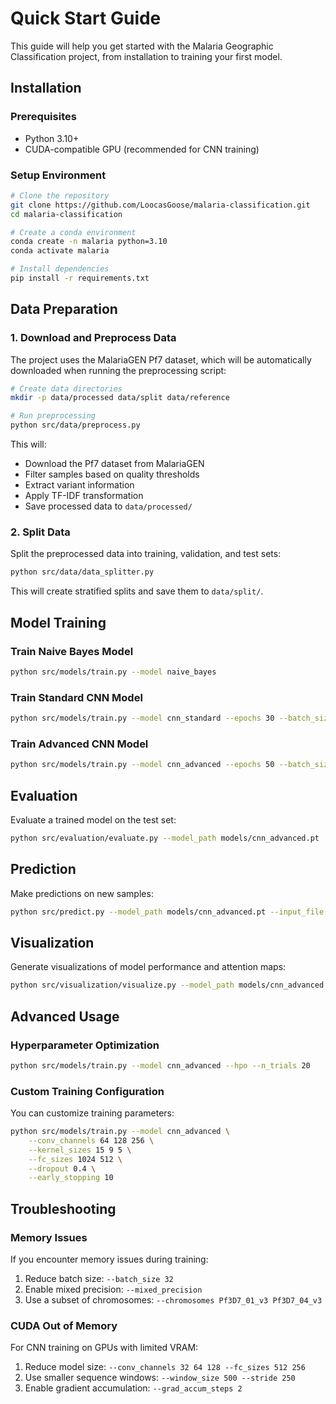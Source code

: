 # Quick Start Guide

This guide will help you get started with the Malaria Geographic Classification project, from installation to training your first model.

## Installation

### Prerequisites

- Python 3.10+
- CUDA-compatible GPU (recommended for CNN training)

### Setup Environment

```bash
# Clone the repository
git clone https://github.com/LoocasGoose/malaria-classification.git
cd malaria-classification

# Create a conda environment
conda create -n malaria python=3.10
conda activate malaria

# Install dependencies
pip install -r requirements.txt
```

## Data Preparation

### 1. Download and Preprocess Data

The project uses the MalariaGEN Pf7 dataset, which will be automatically downloaded when running the preprocessing script:

```bash
# Create data directories
mkdir -p data/processed data/split data/reference

# Run preprocessing
python src/data/preprocess.py
```

This will:
- Download the Pf7 dataset from MalariaGEN
- Filter samples based on quality thresholds
- Extract variant information
- Apply TF-IDF transformation
- Save processed data to `data/processed/`

### 2. Split Data

Split the preprocessed data into training, validation, and test sets:

```bash
python src/data/data_splitter.py
```

This will create stratified splits and save them to `data/split/`.

## Model Training

### Train Naive Bayes Model

```bash
python src/models/train.py --model naive_bayes
```

### Train Standard CNN Model

```bash
python src/models/train.py --model cnn_standard --epochs 30 --batch_size 128 --learning_rate 0.001
```

### Train Advanced CNN Model

```bash
python src/models/train.py --model cnn_advanced --epochs 50 --batch_size 64 --learning_rate 0.0005 --mixed_precision
```

## Evaluation

Evaluate a trained model on the test set:

```bash
python src/evaluation/evaluate.py --model_path models/cnn_advanced.pt
```

## Prediction

Make predictions on new samples:

```bash
python src/predict.py --model_path models/cnn_advanced.pt --input_file path/to/sequences.fasta
```

## Visualization

Generate visualizations of model performance and attention maps:

```bash
python src/visualization/visualize.py --model_path models/cnn_advanced.pt
```

## Advanced Usage

### Hyperparameter Optimization

```bash
python src/models/train.py --model cnn_advanced --hpo --n_trials 20
```

### Custom Training Configuration

You can customize training parameters:

```bash
python src/models/train.py --model cnn_advanced \
    --conv_channels 64 128 256 \
    --kernel_sizes 15 9 5 \
    --fc_sizes 1024 512 \
    --dropout 0.4 \
    --early_stopping 10
```

## Troubleshooting

### Memory Issues

If you encounter memory issues during training:

1. Reduce batch size: `--batch_size 32`
2. Enable mixed precision: `--mixed_precision`
3. Use a subset of chromosomes: `--chromosomes Pf3D7_01_v3 Pf3D7_04_v3`

### CUDA Out of Memory

For CNN training on GPUs with limited VRAM:

1. Reduce model size: `--conv_channels 32 64 128 --fc_sizes 512 256`
2. Use smaller sequence windows: `--window_size 500 --stride 250`
3. Enable gradient accumulation: `--grad_accum_steps 2` 